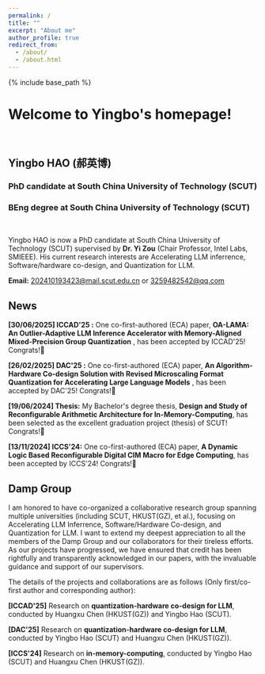 ```yaml
---
permalink: /
title: ""
excerpt: "About me"
author_profile: true
redirect_from: 
  - /about/
  - /about.html
---
```



{% include base_path %}
# Welcome to Yingbo's homepage!
&emsp;
## Yingbo HAO (郝英博)
### PhD candidate at South China University of Technology (SCUT)
### BEng degree at South China University of Technology (SCUT)
&emsp;

Yingbo HAO is now a PhD candidate at South China University of Technology (SCUT) supervised by **Dr. Yi Zou** (Chair Professor, Intel Labs, SMIEEE). His current research interests are Accelerating LLM inferrence, Software/hardware co-design, and Quantization for LLM.


**Email:** 202410193423@mail.scut.edu.cn or 3259482542@qq.com



## News
**[30/06/2025] ICCAD'25 :** One co-first-authored (ECA) paper, **OA-LAMA: An Outlier-Adaptive LLM Inference Accelerator with Memory-Aligned Mixed-Precision Group Quantization** , has been accepted by ICCAD'25! Congrats!🎉

**[26/02/2025] DAC'25 :** One co-first-authored (ECA) paper, **An Algorithm-Hardware Co-design Solution with Revised Microscaling Format Quantization for Accelerating Large Language Models** , has been accepted by DAC'25! Congrats!🎉

**[19/06/2024] Thesis:** My Bachelor's degree thesis, **Design and Study of Reconfigurable Arithmetic Architecture for In-Memory-Computing**, has been selected as the excellent graduation project (thesis) of SCUT! Congrats!🎉

**[13/11/2024] ICCS'24:** One co-first-authored (ECA) paper, **A Dynamic Logic Based Reconfigurable Digital CIM Macro for Edge Computing**, has been accepted by ICCS'24! Congrats!🎉

## Damp Group
I am honored to have co-organized a collaborative research group spanning multiple universities (including SCUT, HKUST(GZ), et al.), focusing on Accelerating LLM Inferrence, Software/Hardware Co-design, and Quantization for LLM. I want to extend my deepest appreciation to all the members of the Damp Group and our collaborators for their tireless efforts. As our projects have progressed, we have ensured that credit has been rightfully and transparently acknowledged in our papers, with the invaluable guidance and support of our supervisors.

The details of the projects and collaborations are as follows (Only first/co-first author and corresponding author):

**[ICCAD'25]** Research on **quantization-hardware co-design for LLM**, conducted by Huangxu Chen (HKUST(GZ)) and Yingbo Hao (SCUT).

**[DAC'25]** Research on **quantization-hardware co-design for LLM**, conducted by Yingbo Hao (SCUT) and Huangxu Chen (HKUST(GZ)).

**[ICCS'24]** Research on **in-memory-computing**, conducted by Yingbo Hao (SCUT) and Huangxu Chen (HKUST(GZ)).




